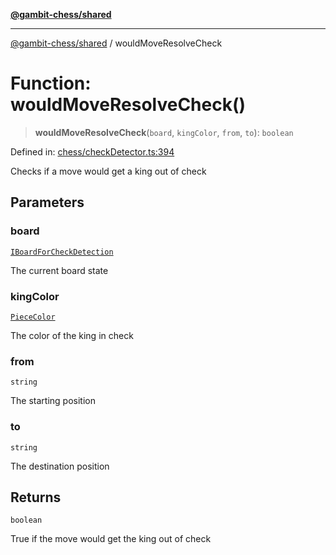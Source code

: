 [**@gambit-chess/shared**](../README.md)

***

[@gambit-chess/shared](../globals.md) / wouldMoveResolveCheck

# Function: wouldMoveResolveCheck()

> **wouldMoveResolveCheck**(`board`, `kingColor`, `from`, `to`): `boolean`

Defined in: [chess/checkDetector.ts:394](https://github.com/cango91/gambit-chess/blob/d79bd73a9b1359341cbe89b368f1eb5b66a60564/shared/src/chess/checkDetector.ts#L394)

Checks if a move would get a king out of check

## Parameters

### board

[`IBoardForCheckDetection`](../interfaces/IBoardForCheckDetection.md)

The current board state

### kingColor

[`PieceColor`](../type-aliases/PieceColor.md)

The color of the king in check

### from

`string`

The starting position

### to

`string`

The destination position

## Returns

`boolean`

True if the move would get the king out of check
